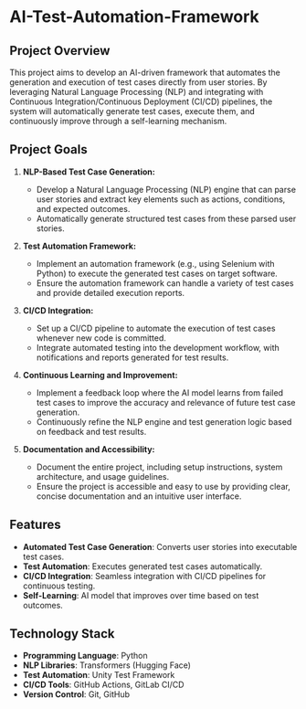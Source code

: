 # **AI-Test-Automation-Framework**

## **Project Overview**

This project aims to develop an AI-driven framework that automates the generation and execution of test cases directly from user stories. By leveraging Natural Language Processing (NLP) and integrating with Continuous Integration/Continuous Deployment (CI/CD) pipelines, the system will automatically generate test cases, execute them, and continuously improve through a self-learning mechanism.

## **Project Goals**

1. **NLP-Based Test Case Generation:**
   - Develop a Natural Language Processing (NLP) engine that can parse user stories and extract key elements such as actions, conditions, and expected outcomes.
   - Automatically generate structured test cases from these parsed user stories.

2. **Test Automation Framework:**
   - Implement an automation framework (e.g., using Selenium with Python) to execute the generated test cases on target software.
   - Ensure the automation framework can handle a variety of test cases and provide detailed execution reports.

3. **CI/CD Integration:**
   - Set up a CI/CD pipeline to automate the execution of test cases whenever new code is committed.
   - Integrate automated testing into the development workflow, with notifications and reports generated for test results.

4. **Continuous Learning and Improvement:**
   - Implement a feedback loop where the AI model learns from failed test cases to improve the accuracy and relevance of future test case generation.
   - Continuously refine the NLP engine and test generation logic based on feedback and test results.

5. **Documentation and Accessibility:**
   - Document the entire project, including setup instructions, system architecture, and usage guidelines.
   - Ensure the project is accessible and easy to use by providing clear, concise documentation and an intuitive user interface.

## **Features**

- **Automated Test Case Generation**: Converts user stories into executable test cases.
- **Test Automation**: Executes generated test cases automatically.
- **CI/CD Integration**: Seamless integration with CI/CD pipelines for continuous testing.
- **Self-Learning**: AI model that improves over time based on test outcomes.

## **Technology Stack**

- **Programming Language**: Python
- **NLP Libraries**: Transformers (Hugging Face)
- **Test Automation**: Unity Test Framework
- **CI/CD Tools**: GitHub Actions, GitLab CI/CD
- **Version Control**: Git, GitHub
